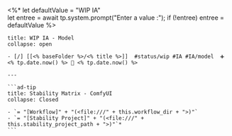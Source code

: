 <%*
let defaultValue = "WIP IA"  
let entree = await tp.system.prompt("Enter a value :");
if (!entree) entree = defaultValue
%>
`````ad-example
title: WIP IA - Model
collapse: open

- [/] [[<% baseFolder %>/<% title %>]]  #status/wip #IA #IA/model  ➕ <% tp.date.now() %> 🛫 <% tp.date.now() %>

---

```ad-tip
title: Stability Matrix - ComfyUI
collapse: Closed

- `= "[Workflow]" + "(<file:///" + this.workflow_dir + ">)"`
- `= "[Stability Project]" + "(<file:///" + this.stability_project_path + ">)"`*
```
`````